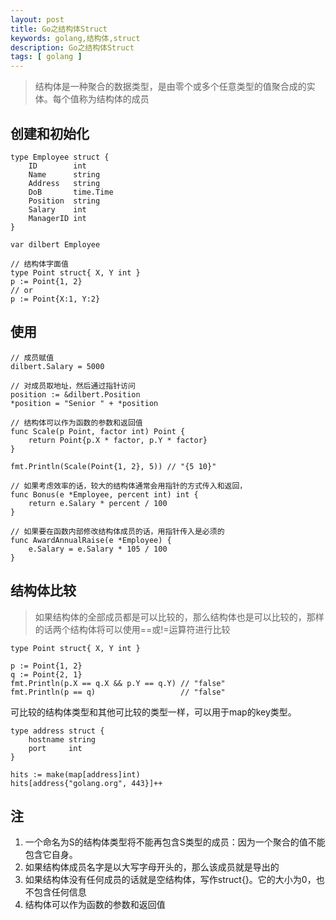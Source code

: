 ```yaml
---
layout: post
title: Go之结构体Struct
keywords: golang,结构体,struct
description: Go之结构体Struct
tags: [ golang ]
---
```

> 结构体是一种聚合的数据类型，是由零个或多个任意类型的值聚合成的实体。每个值称为结构体的成员

## 创建和初始化
```
type Employee struct {
    ID        int
    Name      string
    Address   string
    DoB       time.Time
    Position  string
    Salary    int
    ManagerID int
}

var dilbert Employee
```

```
// 结构体字面值
type Point struct{ X, Y int }
p := Point{1, 2}
// or
p := Point{X:1, Y:2}
```
## 使用
```
// 成员赋值
dilbert.Salary = 5000

// 对成员取地址，然后通过指针访问
position := &dilbert.Position
*position = "Senior " + *position

// 结构体可以作为函数的参数和返回值
func Scale(p Point, factor int) Point {
    return Point{p.X * factor, p.Y * factor}
}

fmt.Println(Scale(Point{1, 2}, 5)) // "{5 10}"

// 如果考虑效率的话，较大的结构体通常会用指针的方式传入和返回，
func Bonus(e *Employee, percent int) int {
    return e.Salary * percent / 100
}

// 如果要在函数内部修改结构体成员的话，用指针传入是必须的
func AwardAnnualRaise(e *Employee) {
    e.Salary = e.Salary * 105 / 100
}

```

## 结构体比较
> 如果结构体的全部成员都是可以比较的，那么结构体也是可以比较的，那样的话两个结构体将可以使用==或!=运算符进行比较

```
type Point struct{ X, Y int }

p := Point{1, 2}
q := Point{2, 1}
fmt.Println(p.X == q.X && p.Y == q.Y) // "false"
fmt.Println(p == q)                   // "false"
```

可比较的结构体类型和其他可比较的类型一样，可以用于map的key类型。
```
type address struct {
    hostname string
    port     int
}

hits := make(map[address]int)
hits[address{"golang.org", 443}]++
```

## 注
1. 一个命名为S的结构体类型将不能再包含S类型的成员：因为一个聚合的值不能包含它自身。
2. 如果结构体成员名字是以大写字母开头的，那么该成员就是导出的
3. 如果结构体没有任何成员的话就是空结构体，写作struct{}。它的大小为0，也不包含任何信息
4. 结构体可以作为函数的参数和返回值




